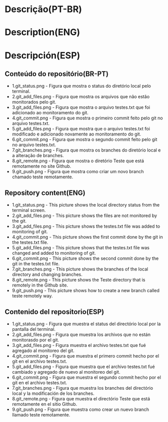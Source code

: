 # Descrição(PT-BR)
# Description(ENG)
# Descripción(ESP)

## Conteúdo do repositório(BR-PT)
+ 1.git_status.png - Figura que mostra o status do diretório local pelo terminal.
+ 2.git_add_files.png - Figura que mostra os arquivos que não estão monitorados pelo git. 
+ 3.git_add_files.png - Figura que mostra o arquivo testes.txt que foi adicionado ao monitoramento do git.
+ 4.git_commit.png - Figura que mostra o primeiro commit feito pelo git no arquivo testes.txt.
+ 5.git_add_files.png - Figura que mostra que o arquivo testes.txt foi modificado e adicionado novamente ao monitoramento do git.
+ 6.git_commit.png - Figura que mostra o segundo commit feito pelo git no arquivo testes.txt.
+ 7.git_branches.png - Figura que mostra os branches do diretório local e a alteração de branches.
+ 8.git_remote.png - Figura que mostra o diretório Teste que está remotamente no site Github.
+ 9.git_push.png - Figura que mostra como criar um novo branch chamado teste remotamente.

## Repository content(ENG)
+ 1.git_status.png - This picture shows the local directory status from the terminal screen.
+ 2.git_add_files.png - This picture shows the files are not monitored by the git.
+ 3.git_add_files.png - This picture shows the testes.txt file was added to monitoring of git.
+ 4.git_commit.png - This picture shows the first commit done by the git in the testes.txt file.
+ 5.git_add_files.png - This picture shows that the testes.txt file was changed and added to monitoring of git.
+ 6.git_commit.png - This picture shows the second commit done by the git in the testes.txt file.
+ 7.git_branches.png - This picture shows the branches of the local directory and changing branches. 
+ 8.git_remote.png - This picture shows the Teste directory that is remotely in the Github site.
+ 9.git_push.png - This picture shows how to create a new branch called teste remotely way. 

## Contenido del repositorio(ESP)
+ 1.git_status.png - Figura que muestra el status del directório local por la pantalla del terminal.
+ 2.git_add_files.png - Figura que muestra los archivos que no están monitorasdo por el git.
+ 3.git_add_files.png - Figura muestra el archivo testes.txt que fué agregado al monitoreo del git.
+ 4.git_commit.png - Figura que muestra el primero commit hecho por el git en el archivo testes.txt.
+ 5.git_add_files.png - Figura que muestra que el archivo testes.txt fué cambiado y agregado de nuevo al monitoreo del git. 
+ 6.git_commit.png - Figura que muestra el segundo commit hecho por el git en el archivo testes.txt.
+ 7.git_branches.png - Figura que muestra los branches del directório local y la modificación de los branches.
+ 8.git_remote.png - Figura que muestra el directório Teste que está remotamente en el sitio Github.
+ 9.git_push.png - Figura que muestra como crear un nuevo branch llamado teste remotamente.
